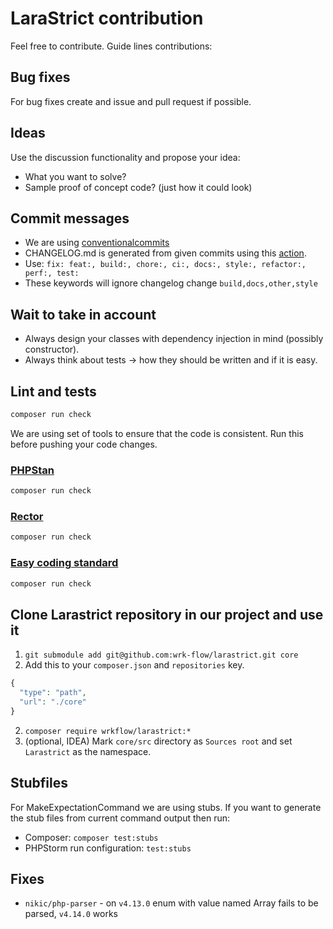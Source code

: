 # LaraStrict contribution

Feel free to contribute. Guide lines contributions:

## Bug fixes

For bug fixes create and issue and pull request if possible.

## Ideas

Use the discussion functionality and propose your idea:

- What you want to solve?
- Sample proof of concept code? (just how it could look)

## Commit messages

- We are using [conventionalcommits](https://www.conventionalcommits.org/en/v1.0.0/)
- CHANGELOG.md is generated from given commits using this [action](https://github.com/requarks/changelog-action).
- Use: `fix: feat:, build:, chore:, ci:, docs:, style:, refactor:, perf:, test:`
- These keywords will ignore changelog change `build,docs,other,style`

## Wait to take in account

- Always design your classes with dependency injection in mind (possibly constructor).
- Always think about tests -> how they should be written and if it is easy.

## Lint and tests

```bash
composer run check
```

We are using set of tools to ensure that the code is consistent. Run this before pushing your code changes.

### [PHPStan](https://phpstan.org)

```bash
composer run check
```

### [Rector](https://github.com/rectorphp/rector)

```bash
composer run check
```

### [Easy coding standard](https://github.com/symplify/easy-coding-standard)

```bash
composer run check
```

## Clone Larastrict repository in our project and use it

1. `git submodule add git@github.com:wrk-flow/larastrict.git core`
2. Add this to your `composer.json` and `repositories` key.
```php
{
  "type": "path",
  "url": "./core"
}
```
2. `composer require wrkflow/larastrict:*`
4. (optional, IDEA) Mark `core/src` directory as `Sources root` and set `Larastrict` as the namespace.

## Stubfiles

For MakeExpectationCommand we are using stubs. If you want to generate the stub files from current command output then run:

- Composer: `composer test:stubs`
- PHPStorm run configuration: `test:stubs`

## Fixes

- `nikic/php-parser` - on `v4.13.0` enum with value named Array fails to be parsed, `v4.14.0` works
